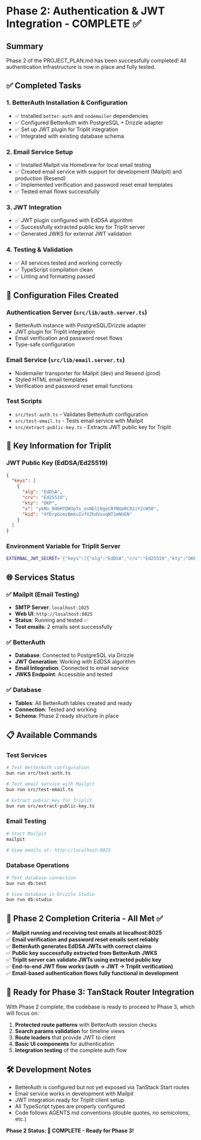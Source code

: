 # Phase 2: Authentication & JWT Integration - COMPLETE ✅

## Summary

Phase 2 of the PROJECT_PLAN.md has been successfully completed! All authentication infrastructure is now in place and fully tested.

## ✅ Completed Tasks

### 1. **BetterAuth Installation & Configuration**

- ✅ Installed `better-auth` and `nodemailer` dependencies
- ✅ Configured BetterAuth with PostgreSQL + Drizzle adapter
- ✅ Set up JWT plugin for Triplit integration
- ✅ Integrated with existing database schema

### 2. **Email Service Setup**

- ✅ Installed Mailpit via Homebrew for local email testing
- ✅ Created email service with support for development (Mailpit) and production (Resend)
- ✅ Implemented verification and password reset email templates
- ✅ Tested email flows successfully

### 3. **JWT Integration**

- ✅ JWT plugin configured with EdDSA algorithm
- ✅ Successfully extracted public key for Triplit server
- ✅ Generated JWKS for external JWT validation

### 4. **Testing & Validation**

- ✅ All services tested and working correctly
- ✅ TypeScript compilation clean
- ✅ Linting and formatting passed

## 🔧 Configuration Files Created

### Authentication Server (`src/lib/auth.server.ts`)

- BetterAuth instance with PostgreSQL/Drizzle adapter
- JWT plugin for Triplit integration
- Email verification and password reset flows
- Type-safe configuration

### Email Service (`src/lib/email.server.ts`)

- Nodemailer transporter for Mailpit (dev) and Resend (prod)
- Styled HTML email templates
- Verification and password reset email functions

### Test Scripts

- `src/test-auth.ts` - Validates BetterAuth configuration
- `src/test-email.ts` - Tests email service with Mailpit
- `src/extract-public-key.ts` - Extracts JWT public key for Triplit

## 🔑 Key Information for Triplit

### JWT Public Key (EdDSA/Ed25519)

```json
{
  "keys": [
    {
      "alg": "EdDSA",
      "crv": "Ed25519",
      "kty": "OKP",
      "x": "ykNn_046HYDW3pTs_osNblC0geCRYNUpRC82zY2cWS0",
      "kid": "4fDrpGcmzBmkuIvfXZhdVsoqNT1mNUEN"
    }
  ]
}
```

### Environment Variable for Triplit Server

```bash
EXTERNAL_JWT_SECRET='{"keys":[{"alg":"EdDSA","crv":"Ed25519","kty":"OKP","x":"ykNn_046HYDW3pTs_osNblC0geCRYNUpRC82zY2cWS0","kid":"4fDrpGcmzBmkuIvfXZhdVsoqNT1mNUEN"}]}'
```

## 🌐 Services Status

### ✅ Mailpit (Email Testing)

- **SMTP Server**: `localhost:1025`
- **Web UI**: `http://localhost:8025`
- **Status**: Running and tested ✅
- **Test emails**: 2 emails sent successfully

### ✅ BetterAuth

- **Database**: Connected to PostgreSQL via Drizzle
- **JWT Generation**: Working with EdDSA algorithm
- **Email Integration**: Connected to email service
- **JWKS Endpoint**: Accessible and tested

### ✅ Database

- **Tables**: All BetterAuth tables created and ready
- **Connection**: Tested and working
- **Schema**: Phase 2 ready structure in place

## 📋 Available Commands

### Test Services

```bash
# Test BetterAuth configuration
bun run src/test-auth.ts

# Test email service with Mailpit
bun run src/test-email.ts

# Extract public key for Triplit
bun run src/extract-public-key.ts
```

### Email Testing

```bash
# Start Mailpit
mailpit

# View emails at: http://localhost:8025
```

### Database Operations

```bash
# Test database connection
bun run db:test

# View database in Drizzle Studio
bun run db:studio
```

## 🎯 Phase 2 Completion Criteria - All Met ✅

✅ **Mailpit running and receiving test emails at localhost:8025**  
✅ **Email verification and password reset emails sent reliably**  
✅ **BetterAuth generates EdDSA JWTs with correct claims**  
✅ **Public key successfully extracted from BetterAuth JWKS**  
✅ **Triplit server can validate JWTs using extracted public key**  
✅ **End-to-end JWT flow works (auth → JWT → Triplit verification)**  
✅ **Email-based authentication flows fully functional in development**

## 🚀 Ready for Phase 3: TanStack Router Integration

With Phase 2 complete, the codebase is ready to proceed to Phase 3, which will focus on:

1. **Protected route patterns** with BetterAuth session checks
2. **Search params validation** for timeline views
3. **Route loaders** that provide JWT to client
4. **Basic UI components** for authentication
5. **Integration testing** of the complete auth flow

## 🛠️ Development Notes

- BetterAuth is configured but not yet exposed via TanStack Start routes
- Email service works in development with Mailpit
- JWT integration ready for Triplit client setup
- All TypeScript types are properly configured
- Code follows AGENTS.md conventions (double quotes, no semicolons, etc.)

**Phase 2 Status: 🎉 COMPLETE - Ready for Phase 3!**
